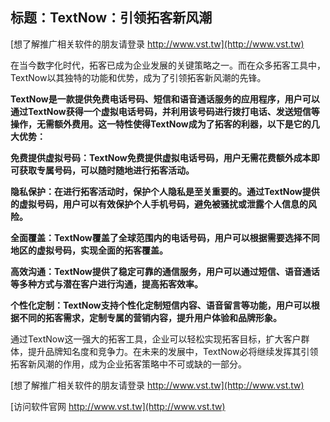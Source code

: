 ## **标题：TextNow：引领拓客新风潮**

[想了解推广相关软件的朋友请登录 http://www.vst.tw](http://www.vst.tw)

在当今数字化时代，拓客已成为企业发展的关键策略之一。而在众多拓客工具中，TextNow以其独特的功能和优势，成为了引领拓客新风潮的先锋。

**TextNow是一款提供免费电话号码、短信和语音通话服务的应用程序，用户可以通过TextNow获得一个虚拟电话号码，并利用该号码进行拨打电话、发送短信等操作，无需额外费用。这一特性使得TextNow成为了拓客的利器，以下是它的几大优势：**

**免费提供虚拟号码：TextNow免费提供虚拟电话号码，用户无需花费额外成本即可获取专属号码，可以随时随地进行拓客活动。**

**隐私保护：在进行拓客活动时，保护个人隐私是至关重要的。通过TextNow提供的虚拟号码，用户可以有效保护个人手机号码，避免被骚扰或泄露个人信息的风险。**

**全面覆盖：TextNow覆盖了全球范围内的电话号码，用户可以根据需要选择不同地区的虚拟号码，实现全面的拓客覆盖。**

**高效沟通：TextNow提供了稳定可靠的通信服务，用户可以通过短信、语音通话等多种方式与潜在客户进行沟通，提高拓客效率。**

**个性化定制：TextNow支持个性化定制短信内容、语音留言等功能，用户可以根据不同的拓客需求，定制专属的营销内容，提升用户体验和品牌形象。**

通过TextNow这一强大的拓客工具，企业可以轻松实现拓客目标，扩大客户群体，提升品牌知名度和竞争力。在未来的发展中，TextNow必将继续发挥其引领拓客新风潮的作用，成为企业拓客策略中不可或缺的一部分。

[想了解推广相关软件的朋友请登录 http://www.vst.tw](http://www.vst.tw)


[访问软件官网 http://www.vst.tw](http://www.vst.tw)
